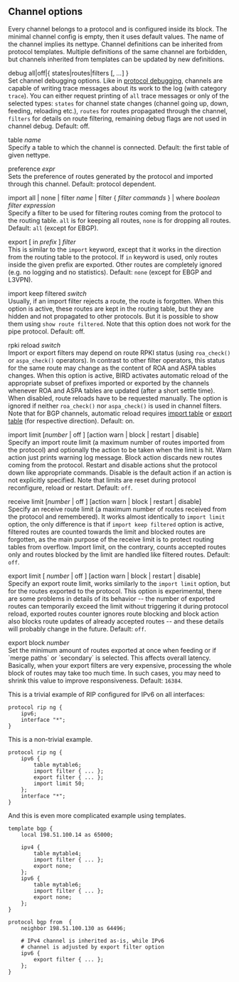 ## Channel options

Every channel belongs to a protocol and is configured inside its block. The
minimal channel config is empty, then it uses default values. The name of the
channel implies its nettype. Channel definitions can be inherited from protocol
templates. Multiple definitions of the same channel are forbidden, but channels
inherited from templates can be updated by new definitions.

<span id="channel-debug" class="code">debug all\|off\|{ states\|routes\|filters \[, *...*\] }</span>  
Set channel debugging options. Like in [protocol
debugging](#proto-debug), channels are capable of writing trace
    messages about its work to the log (with category `trace`). You can
    either request printing of `all` trace messages or only of the
    selected types: `states` for channel state changes (channel going up,
    down, feeding, reloading etc.), `routes` for routes propagated
    through the channel, `filters` for details on route filtering,
    remaining debug flags are not used in channel debug. Default: off.

<span id="proto-table" class="code">table *name*</span>  
Specify a table to which the channel is connected. Default: the first
    table of given nettype.

<span id="proto-preference" class="code">preference *expr*</span>  
Sets the preference of routes generated by the protocol and imported
    through this channel. Default: protocol dependent.

<span id="proto-import" class="code">import all \| none \| filter *name* \| filter { *filter commands* } \| where *boolean filter expression*</span>  
Specify a filter to be used for filtering routes coming from the
    protocol to the routing table. `all` is for keeping all routes,
    `none` is for dropping all routes. Default: `all` (except for
    EBGP).

<span id="proto-export" class="code">export \[ in *prefix* \] *filter*</span>  
This is similar to the `import` keyword, except that it works in
    the direction from the routing table to the protocol. If `in` keyword is used,
    only routes inside the given prefix are exported. Other routes are completely
    ignored (e.g. no logging and no statistics).
    Default: `none` (except for EBGP and L3VPN).

<span id="proto-import-keep-filtered" class="code">import keep filtered *switch*</span>  
Usually, if an import filter rejects a route, the route is forgotten.
    When this option is active, these routes are kept in the routing table,
    but they are hidden and not propagated to other protocols. But it is
    possible to show them using `show route filtered`. Note that this
    option does not work for the pipe protocol. Default: off.

<span id="proto-rpki-reload" class="code">rpki reload *switch*</span>  
Import or export filters may depend on route RPKI status (using
    `roa_check()` or `aspa_check()` operators). In contrast to other
    filter operators, this status for the same route may change as the
    content of ROA and ASPA tables changes. When this option is active, BIRD
    activates automatic reload of the appropriate subset of prefixes imported
    or exported by the channels whenever ROA and ASPA
    tables are updated (after a short settle time). When disabled, route
    reloads have to be requested manually. The option is ignored if neither
    `roa_check()` nor `aspa_check()` is used in channel filters. Note
    that for BGP channels, automatic reload requires
    [import table](#bgp-import-table) or
    [export table](#bgp-export-table) (for respective
    direction). Default: on.

<span id="proto-import-limit" class="code">import limit \[*number* \| off \] \[action warn \| block \| restart \| disable\]</span>  
Specify an import route limit (a maximum number of routes imported from
    the protocol) and optionally the action to be taken when the limit is
    hit. Warn action just prints warning log message. Block action discards
    new routes coming from the protocol. Restart and disable actions shut
    the protocol down like appropriate commands. Disable is the default
    action if an action is not explicitly specified. Note that limits are
    reset during protocol reconfigure, reload or restart. Default: `off`.

<span id="proto-receive-limit" class="code">receive limit \[*number* \| off \] \[action warn \| block \| restart \| disable\]</span>  
Specify an receive route limit (a maximum number of routes received from
    the protocol and remembered). It works almost identically to `import
    limit` option, the only difference is that if `import keep
    filtered` option is active, filtered routes are counted towards the
    limit and blocked routes are forgotten, as the main purpose of the
    receive limit is to protect routing tables from overflow. Import limit,
    on the contrary, counts accepted routes only and routes blocked by the
    limit are handled like filtered routes. Default: `off`.

<span id="proto-export-limit" class="code">export limit \[ *number* \| off \] \[action warn \| block \| restart \| disable\]</span>  
Specify an export route limit, works similarly to the `import
    limit` option, but for the routes exported to the protocol. This
    option is experimental, there are some problems in details of its
    behavior -- the number of exported routes can temporarily exceed the
    limit without triggering it during protocol reload, exported routes
    counter ignores route blocking and block action also blocks route
    updates of already accepted routes -- and these details will probably
    change in the future. Default: `off`.

<span id="proto-export-block" class="code">export block *number*</span>  
Set the minimum amount of routes exported at once when feeding or
    if \`merge paths\` or \`secondary\` is selected. This affects overall latency.
    Basically, when your export filters are very expensive, processing
    the whole block of routes may take too much time. In such cases, you may need to
        shrink this value to improve responsiveness. Default: `16384`.

This is a trivial example of RIP configured for IPv6 on all interfaces:


    protocol rip ng {
        ipv6;
        interface "*";
    }

This is a non-trivial example.


    protocol rip ng {
        ipv6 {
            table mytable6;
            import filter { ... };
            export filter { ... };
            import limit 50;
        };
        interface "*";
    }

And this is even more complicated example using templates.


    template bgp {
        local 198.51.100.14 as 65000;

        ipv4 {
            table mytable4;
            import filter { ... };
            export none;
        };
        ipv6 {
            table mytable6;
            import filter { ... };
            export none;
        };
    }

    protocol bgp from  {
        neighbor 198.51.100.130 as 64496;

        # IPv4 channel is inherited as-is, while IPv6
        # channel is adjusted by export filter option
        ipv6 {
            export filter { ... };
        };
    }
